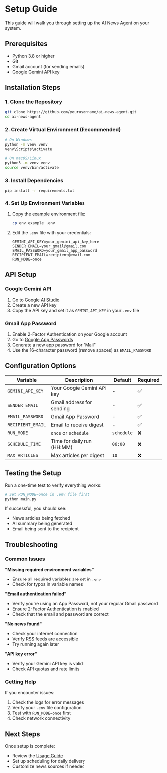 # Setup Guide

This guide will walk you through setting up the AI News Agent on your system.

## Prerequisites

- Python 3.8 or higher
- Git
- Gmail account (for sending emails)
- Google Gemini API key

## Installation Steps

### 1. Clone the Repository

```bash
git clone https://github.com/yourusername/ai-news-agent.git
cd ai-news-agent
```

### 2. Create Virtual Environment (Recommended)

```bash
# On Windows
python -m venv venv
venv\Scripts\activate

# On macOS/Linux
python3 -m venv venv
source venv/bin/activate
```

### 3. Install Dependencies

```bash
pip install -r requirements.txt
```

### 4. Set Up Environment Variables

1. Copy the example environment file:
   ```bash
   cp env.example .env
   ```

2. Edit the `.env` file with your credentials:
   ```env
   GEMINI_API_KEY=your_gemini_api_key_here
   SENDER_EMAIL=your_gmail@gmail.com
   EMAIL_PASSWORD=your_gmail_app_password
   RECIPIENT_EMAIL=recipient@email.com
   RUN_MODE=once
   ```

## API Setup

### Google Gemini API

1. Go to [Google AI Studio](https://makersuite.google.com/app/apikey)
2. Create a new API key
3. Copy the API key and set it as `GEMINI_API_KEY` in your `.env` file

### Gmail App Password

1. Enable 2-Factor Authentication on your Google account
2. Go to [Google App Passwords](https://myaccount.google.com/apppasswords)
3. Generate a new app password for "Mail"
4. Use the 16-character password (remove spaces) as `EMAIL_PASSWORD`

## Configuration Options

| Variable | Description | Default | Required |
|----------|-------------|---------|----------|
| `GEMINI_API_KEY` | Your Google Gemini API key | - | ✅ |
| `SENDER_EMAIL` | Gmail address for sending | - | ✅ |
| `EMAIL_PASSWORD` | Gmail App Password | - | ✅ |
| `RECIPIENT_EMAIL` | Email to receive digest | - | ✅ |
| `RUN_MODE` | `once` or `schedule` | `schedule` | ❌ |
| `SCHEDULE_TIME` | Time for daily run (HH:MM) | `06:00` | ❌ |
| `MAX_ARTICLES` | Max articles per digest | `10` | ❌ |

## Testing the Setup

Run a one-time test to verify everything works:

```bash
# Set RUN_MODE=once in .env file first
python main.py
```

If successful, you should see:
- News articles being fetched
- AI summary being generated
- Email being sent to the recipient

## Troubleshooting

### Common Issues

**"Missing required environment variables"**
- Ensure all required variables are set in `.env`
- Check for typos in variable names

**"Email authentication failed"**
- Verify you're using an App Password, not your regular Gmail password
- Ensure 2-Factor Authentication is enabled
- Check that the email and password are correct

**"No news found"**
- Check your internet connection
- Verify RSS feeds are accessible
- Try running again later

**"API key error"**
- Verify your Gemini API key is valid
- Check API quotas and rate limits

### Getting Help

If you encounter issues:

1. Check the logs for error messages
2. Verify your `.env` file configuration
3. Test with `RUN_MODE=once` first
4. Check network connectivity

## Next Steps

Once setup is complete:
- Review the [Usage Guide](usage.md)
- Set up scheduling for daily delivery
- Customize news sources if needed 